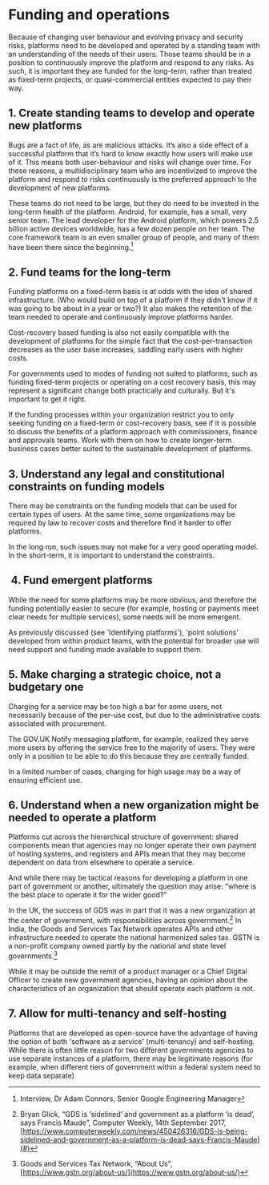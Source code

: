 # Funding and operations

Because of changing user behaviour and evolving privacy and security risks, platforms need to be developed and operated by a standing team with an understanding of the needs of their users. Those teams should be in a position to continuously improve the platform and respond to any risks. As such, it is important they are funded for the long-term, rather than treated as fixed-term projects, or quasi-commercial entities expected to pay their way.

## 1. Create standing teams to develop and operate new platforms

Bugs are a fact of life, as are malicious attacks. It’s also a side effect of a successful platform that it’s hard to know exactly how users will make use of it. This means both user-behaviour and risks will change over time. For these reasons, a multidisciplinary team who are incentivized to improve the platform and respond to risks continuously is the preferred approach to the development of new platforms.

These teams do not need to be large, but they do need to be invested in the long-term health of the platform. Android, for example, has a small, very senior team. The lead developer for the Android platform, which powers 2.5 billion active devices worldwide, has a few dozen people on her team. The core framework team is an even smaller group of people, and many of them have been there since the beginning.[^1]

## 2. Fund teams for the long-term

Funding platforms on a fixed-term basis is at odds with the idea of shared infrastructure. (Who would build on top of a platform if they didn't know if it was going to be about in a year or two?) It also makes the retention of the team needed to operate and continuously improve platforms harder.

Cost-recovery based funding is also not easily compatible with the development of platforms for the simple fact that the cost-per-transaction decreases as the user base increases, saddling early users with higher costs.

For governments used to modes of funding not suited to platforms, such as funding fixed-term projects or operating on a cost recovery basis, this may represent a significant change both practically and culturally. But it's important to get it right.

If the funding processes within your organization restrict you to only seeking funding on a fixed-term or cost-recovery basis, see if it is possible to discuss the benefits of a platform approach with commissioners, finance and approvals teams.  Work with them on how to create longer-term business cases better suited to the sustainable development of platforms.

## 3. Understand any legal and constitutional constraints on funding models

There may be constraints on the funding models that can be used for certain types of users. At the same time, some organizations may be required by law to recover costs and therefore find it harder to offer platforms.

In the long run, such issues may not make for a very good operating model. In the short-term, it is important to understand the constraints.

##  4. Fund emergent platforms

While the need for some platforms may be more obvious, and therefore the funding potentially easier to secure (for example, hosting or payments meet clear needs for multiple services), some needs will be more emergent.

As previously discussed (see 'Identifying platforms'), 'point solutions' developed from within product teams, with the potential for broader use will need support and funding made available to support them.

## 5. Make charging a strategic choice, not a budgetary one

Charging for a service may be too high a bar for some users, not necessarily because of the per-use cost, but due to the administrative costs associated with procurement.

The GOV.UK Notify messaging platform, for example, realized they serve more users by offering the service free to the majority of users. They were only in a position to be able to do this because they are centrally funded.

In a limited number of cases, charging for high usage may be a way of ensuring efficient use.

## 6. Understand when a new organization might be needed to operate a platform

Platforms cut across the hierarchical structure of government: shared components mean that agencies may no longer operate their own payment of hosting systems, and registers and APIs mean that they may become dependent on data from elsewhere to operate a service.

And while there may be tactical reasons for developing a platform in one part of government or another, ultimately the question may arise: "where is the best place to operate it for the wider good?"

In the UK, the success of GDS was in part that it was a new organization at the center of government, with responsibilities across government.[^2] In India, the Goods and Services Tax Network operates APIs and other infrastructure needed to operate the national harmonized sales tax. GSTN is a non-profit company owned partly by the national and state level governments.[^3]

While it may be outside the remit of a product manager or a Chief Digital Officer to create new government agencies, having an opinion about the characteristics of an organization that should operate each platform is not.

## 7. Allow for multi-tenancy and self-hosting

Platforms that are developed as open-source have the advantage of having the option of both 'software as a service' (multi-tenancy) and self-hosting. While there is often little reason for two different governments agencies to use separate instances of a platform, there may be legitimate reasons (for example, when different tiers of government within a federal system need to keep data separate)

[^1]:   Interview, Dr Adam Connors, Senior Google Engineering Manager

[^2]:   Bryan Glick, “GDS is ‘sidelined’ and government as a platform ‘is dead’, says Francis Maude”, Computer Weekly, 14th September 2017, [https://www.computerweekly.com/news/450426316/GDS-is-being-sidelined-and-government-as-a-platform-is-dead-says-Francis-Maude](#)

[^3]:   Goods and Services Tax Network, “About Us”, [https://www.gstn.org/about-us/](https://www.gstn.org/about-us/)
